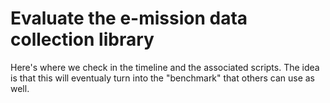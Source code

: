 # Evaluate the e-mission data collection library

Here's where we check in the timeline and the associated scripts. The idea is
that this will eventualy turn into the "benchmark" that others can use as well.
